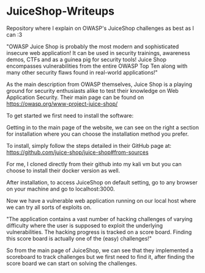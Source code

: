 # JuiceShop-Writeups
Repository where I explain on OWASP's JuiceShop challenges as best as I can :3

"OWASP Juice Shop is probably the most modern and sophisticated insecure web application! It can be used in security trainings, awareness demos, CTFs and as a guinea pig for security tools! Juice Shop encompasses vulnerabilities from the entire OWASP Top Ten along with many other security flaws found in real-world applications!" 

As the main description from OWASP themselves, Juice Shop is a playing ground for security enthusiasts alike to test their knowledge on Web Application Security. Their main page can be found on https://owasp.org/www-project-juice-shop/

To get started we first need to install the software:

Getting in to the main page of the website, we can see on the right a section for installation where you can choose the installation method you prefer.

To install, simply follow the steps detailed in their GitHub page at: https://github.com/juice-shop/juice-shop#from-sources

For me, I cloned directly from their github into my kali vm but you can choose to install their docker version as well.

After installation, to access JuiceShop on default setting,  go to any browser on your machine and go to localhost:3000.

Now we have a vulnerable web application running on our local host where we can try all sorts of exploits on.


"The application contains a vast number of hacking challenges of varying difficulty where the user is supposed to exploit the underlying vulnerabilities. The hacking progress is tracked on a score board. Finding this score board is actually one of the (easy) challenges!"

So from the main page of JuiceShop, we can see that they implemented a scoreboard to track challenges but we first need to find it, after finding the score board we can start on solving the challenges.
